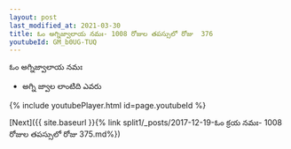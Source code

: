 ```yaml
---
layout: post
last_modified_at: 2021-03-30
title: ఓం అగ్నిజ్వాలాయ నమః- 1008 రోజుల తపస్సులో రోజు  376
youtubeId: GM_b0UG-TUQ
---
```

 
 
 ఓం అగ్నిజ్వాలాయ నమః  
 
 -  అగ్ని జ్వాల లాంటిది ఎవరు 
 
  
 
  
 
 
 
 
 
 


{% include youtubePlayer.html id=page.youtubeId %}
 
[Next]({{ site.baseurl }}{% link  split1/_posts/2017-12-19-ఓం క్రయ నమః- 1008 రోజుల తపస్సులో రోజు  375.md%})
 
